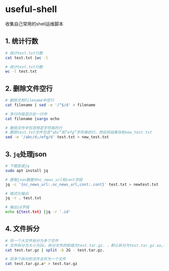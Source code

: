 # useful-shell
收集自己常用的shell运维脚本

## 1. 统计行数
```sh
# 统计test.txt行数
cat test.txt |wc -l

# 统计test.txt行数
wc -l test.txt
```

## 2. 删除文件空行
```sh
# 删除文档filename中空行
cat filename | sed -e '/^$/d' > filename

# 多行内容显示在一行中
cat filename |xargs echo

# 删除文件中包含特定字符串的行
# 删除test.txt文件包含“abc”和“efg”字符串的行，然后将结果存到new_test.txt
sed -e '/abc/d;/efg/d' test.txt > new_test.txt
```

## 3. `jq`处理json
```sh
# 下载安装jq
sudo apt install jq

# 提取json数据中nc_news_url和cont字段
jq -c '{nc_news_url:.nc_news_url,cont:.cont}' test.txt > newtest.txt

# 格式化输出
jq -r . test.txt

# 输出id字段
echo ${test.txt} |jq -r '.id'
```

## 4. 文件拆分
```sh
# 将一个大文件拆分为多个文件
# 文件拆分为大小为2G，拆分文件的前缀为test.tar.gz. ，默认拆分为test.tar.gz.aa,ab,ac...
cat test.tar.gz | split -b 2G - test.tar.gz.

# 将多个拆分的文件合并为一个文件
cat test.tar.gz.a* > test.tar.gz
```
